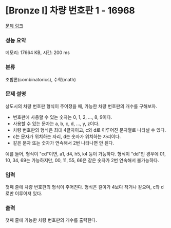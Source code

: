 # [Bronze I] 차량 번호판 1 - 16968 

[문제 링크](https://www.acmicpc.net/problem/16968) 

### 성능 요약

메모리: 17664 KB, 시간: 200 ms

### 분류

조합론(combinatorics), 수학(math)

### 문제 설명

<p>상도시의 차량 번호판 형식이 주어졌을 때, 가능한 차량 번호판의 개수를 구해보자.</p>

<ul>
	<li>번호판에 사용할 수 있는 숫자는 0, 1, 2, ..., 8, 9이다.</li>
	<li>사용할 수 있는 문자는 a, b, c, d, ..., y, z이다.</li>
	<li>차량 번호판의 형식은 최대 4글자이고, c와 d로 이루어진 문자열로 나타낼 수 있다.</li>
	<li>c는 문자가 위치하는 자리, d는 숫자가 위치하는 자리이다.</li>
	<li>같은 문자 또는 숫자가 연속해서 2번 나타나면 안 된다.</li>
</ul>

<p>예를 들어, 형식이 "cd"이면, a1, d4, h5, k4 등이 가능하다. 형식이 "dd"인 경우에 01, 10, 34, 69는 가능하지만, 00, 11, 55, 66은 같은 숫자가 2번 연속해서 불가능하다.</p>

### 입력 

 <p>첫째 줄에 차량 번호판의 형식이 주어진다. 형식은 길이가 4보다 작거나 같으며, c와 d로만 이루어져 있다.</p>

### 출력 

 <p>첫째 줄에 가능한 차량 번호판의 개수를 출력한다.</p>

